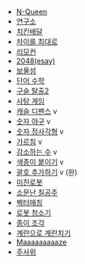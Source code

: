 * [N-Queen](https://www.acmicpc.net/problem/9663)
* [연구소](https://www.acmicpc.net/problem/14502)
* [치킨배달](https://www.acmicpc.net/problem/15686)
* [차이를 최대로](https://www.acmicpc.net/problem/10819)
* [리모컨](https://www.acmicpc.net/problem/1107)
* [2048(esay)](https://www.acmicpc.net/problem/12100)
* [보물섬](https://www.acmicpc.net/problem/2589)
* [단어 수학](https://www.acmicpc.net/problem/1339) 
* [구슬 탈출2](https://www.acmicpc.net/problem/13460) 
* [사탕 게임](https://www.acmicpc.net/problem/3085)
* [캐슬 디펜스](https://www.acmicpc.net/problem/17135) v
* [숫자 야구](https://www.acmicpc.net/problem/2503) v 
* [숫자 정사각형](https://www.acmicpc.net/problem/1051) v 
* [가르침](https://www.acmicpc.net/problem/1062) v 
* [감소하는 수](https://www.acmicpc.net/problem/1038) v 
* [색종이 붙이기](https://www.acmicpc.net/problem/17136) v 
* [괄호 추가하기](https://www.acmicpc.net/problem/16637) v (완)
* [미친로봇](https://www.acmicpc.net/problem/1405)
* [소문난 칠공주](https://www.acmicpc.net/problem/1941)
* [벡터매칭](https://www.acmicpc.net/problem/1007)
* [로봇 청소기](https://www.acmicpc.net/problem/4991)
* [종이 조각](https://www.acmicpc.net/problem/14391)
* [계란으로 계란치기](https://www.acmicpc.net/problem/16987)
* [Maaaaaaaaaze](https://www.acmicpc.net/problem/16985)
* [주사위](https://www.acmicpc.net/problem/2116)
